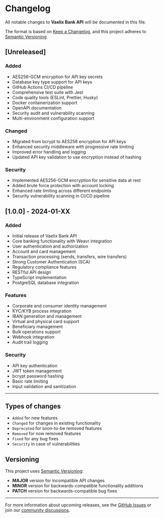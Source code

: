 # Changelog

All notable changes to **Vaelix Bank API** will be documented in this file.

The format is based on [Keep a Changelog](https://keepachangelog.com/en/1.0.0/),
and this project adheres to [Semantic Versioning](https://semver.org/spec/v2.0.0.html).

## [Unreleased]

### Added
- AES256-GCM encryption for API key secrets
- Database key type support for API keys
- GitHub Actions CI/CD pipeline
- Comprehensive test suite with Jest
- Code quality tools (ESLint, Prettier, Husky)
- Docker containerization support
- OpenAPI documentation
- Security audit and vulnerability scanning
- Multi-environment configuration support

### Changed
- Migrated from bcrypt to AES256 encryption for API keys
- Enhanced security middleware with progressive rate limiting
- Improved error handling and logging
- Updated API key validation to use encryption instead of hashing

### Security
- Implemented AES256-GCM encryption for sensitive data at rest
- Added brute force protection with account locking
- Enhanced rate limiting across different endpoints
- Security vulnerability scanning in CI/CD pipeline

## [1.0.0] - 2024-01-XX

### Added
- Initial release of Vaelix Bank API
- Core banking functionality with Weavr integration
- User authentication and authorization
- Account and card management
- Transaction processing (sends, transfers, wire transfers)
- Strong Customer Authentication (SCA)
- Regulatory compliance features
- RESTful API design
- TypeScript implementation
- PostgreSQL database integration

### Features
- Corporate and consumer identity management
- KYC/KYB process integration
- IBAN generation and management
- Virtual and physical card support
- Beneficiary management
- Bulk operations support
- Webhook integration
- Audit trail logging

### Security
- API key authentication
- JWT token management
- bcrypt password hashing
- Basic rate limiting
- Input validation and sanitization

---

## Types of changes

- `Added` for new features
- `Changed` for changes in existing functionality
- `Deprecated` for soon-to-be removed features
- `Removed` for now removed features
- `Fixed` for any bug fixes
- `Security` in case of vulnerabilities

## Versioning

This project uses [Semantic Versioning](https://semver.org/):

- **MAJOR** version for incompatible API changes
- **MINOR** version for backwards-compatible functionality additions
- **PATCH** version for backwards-compatible bug fixes

---

For more information about upcoming releases, see the [GitHub Issues](https://github.com/vaelixbank/vaelix-api/issues) or join our [community discussions](https://github.com/vaelixbank/vaelix-api/discussions).
